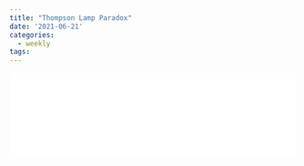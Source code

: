 ```yaml
---
title: "Thompson Lamp Paradox"
date: '2021-06-21'
categories:
  - weekly
tags:
---
```


<!-- <embed src="/assets/images/lamp.pdf" width="150%" height="1000px"> -->

<iframe src="/assets/images/lamp.pdf" width="100%" height=auto style="border:none;"></iframe>

<!-- height="600px" -->
